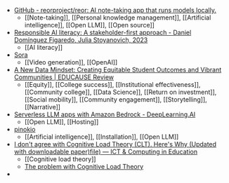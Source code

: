 - [GitHub - reorproject/reor: AI note-taking app that runs models locally.](https://github.com/reorproject/reor)
	- [[Note-taking]], [[Personal knowledge management]], [[Artificial intelligence]], [[Open LLM]], [[Open source]]
- [Responsible AI literacy: A stakeholder-first approach - Daniel Domínguez Figaredo, Julia Stoyanovich, 2023](https://journals.sagepub.com/doi/10.1177/20539517231219958)
	- [[AI literacy]]
- [Sora](https://openai.com/sora)
	- [[Video generation]], [[OpenAI]]
- [A New Data Mindset: Creating Equitable Student Outcomes and Vibrant Communities | EDUCAUSE Review](https://er.educause.edu/articles/2024/2/a-new-data-mindset-creating-equitable-student-outcomes-and-vibrant-communities)
	- [[Equity]], [[College success]], [[Institutional effectiveness]], [[Community college]], [[Data Science]], [[Return on investment]], [[Social mobility]], [[Community engagement]], [[Storytelling]], [[Narrative]]
- [Serverless LLM apps with Amazon Bedrock - DeepLearning.AI](https://www.deeplearning.ai/short-courses/serverless-llm-apps-amazon-bedrock/)
	- [[Open LLM]], [[Hosting]]
- [pinokio](https://pinokio.computer/)
	- [[Artificial intelligence]], [[Installation]], [[Open LLM]]
- [I don't agree with Cognitive Load Theory (CLT). Here's Why (Updated with downloadable paper)file) — ICT & Computing in Education](https://www.ictineducation.org/home-page/i-dont-agree-with-cognitive-load-theory-clt-heres-why-updated-with-downloadable-paperfile)
	- [[Cognitive load theory]]
	- [The problem with Cognitive Load Theory](https://www.paulcarneyarts.com/single-post/2018/09/19/the-problem-with-cognitive-load-theory)
-
